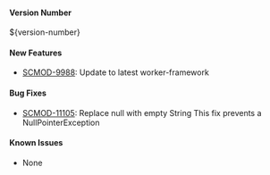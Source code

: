 #### Version Number
${version-number}

#### New Features
- [SCMOD-9988](https://portal.digitalsafe.net/browse/SCMOD-9988): Update to latest worker-framework  

#### Bug Fixes
- [SCMOD-11105](https://portal.digitalsafe.net/browse/SCMOD-11105): Replace null with empty String
This fix prevents a NullPointerException

#### Known Issues
- None
